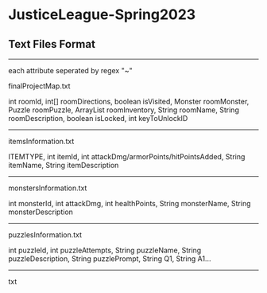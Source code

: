 # JusticeLeague-Spring2023
## Text Files Format
--------------------------------------------------------------------------
each attribute seperated by regex "~"

finalProjectMap.txt

int roomId, int[] roomDirections, boolean isVisited, Monster roomMonster, Puzzle roomPuzzle, ArrayList<Item> roomInventory, String roomName, String roomDescription, boolean isLocked, int keyToUnlockID
  
--------------------------------------------------------------------------
itemsInformation.txt
 
ITEMTYPE, int itemId, int attackDmg/armorPoints/hitPointsAdded, String itemName, String itemDescription
  
--------------------------------------------------------------------------
monstersInformation.txt
  
int monsterId, int attackDmg, int healthPoints, String monsterName, String monsterDescription
  
--------------------------------------------------------------------------
puzzlesInformation.txt
  
int puzzleId, int puzzleAttempts, String puzzleName, String puzzleDescription, String puzzlePrompt, String Q1, String A1...
  
--------------------------------------------------------------------------
 txt

